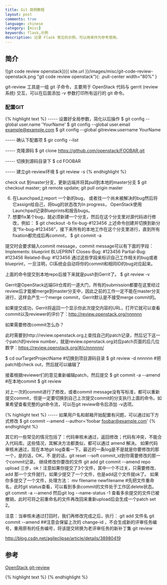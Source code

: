 ```yaml
---
title: Git 简明教程
layout: post
comments: true
language: chinese
category: [misc]
keywords: flask,示例
description: 记录 Flask 常见的示例，可以用来作为参考使用。
---
```



<!-- more -->


## 简介

![git code review openstack]({{ site.url }}/images/misc/git-code-review-openstack.png "git code review openstack"){: .pull-center width="80%" }

<!--
对OpenStack提交代码更改的流程主要如下：
    配置Git与Gerrit环境
    克隆目标项目的代码并在新branch上进行更改
    commit到本地的repo后推送给远端Gerrit，然后由reviewer给出意见
    根据reviewer的修改意见不断更新patch
其中OpenStack使用Gerrit作为代码review系统，使用Jenkins系统对代码进行自动测试，使用tox工具可以在本地进行相同的代码测试。

基本前提
    创建一个Launchpad账号（Gerrit使用Launchpad进行SSO）
    登录Gerrit，完成基本配置
    加入OpenStack基金会
    签署Contributor License Agreement
    安装 Git 和 git review
-->

git-review 工具是一组 git 子命令，主要用于 OpenStack 代码与 gerrit (review系统) 交互，可以在后面添加 -v 参数打印所有运行的 git 命令。

### 配置GIT

{% highlight text %}
----- 设置好全局参数，简化以后操作
$ git config --global user.name 'YourName'
$ git config --global user.email example@example.com
$ git config --global gitreview.username YourName

----- 确认下配置项
$ gir config --list

----- 克隆源码
$ git clone https://github.com/openstack/FOOBAR.git

----- 切换到源码目录下
$ cd FOOBAR

----- 建立git-review环境
$ git review -s
{% endhighlight %}

check out 到master分支，更新远端并将其pull到本地的master分支
$ git checkout master; git remote update; git pull origin master



6. 在Launchpad上report 一个新的bug， 或者找一个尚未被解决的bug然后将它assign给自己，将bug的状态改为In progress， OpenStack使用Launchpad记录Blueprints和报告bugs。
7. 想要fix某个bug，就必须新建一个分支，然后在这个分支里对源代码进行修改，例如：
$ git checkout -b fix-bug-#123456
上述命令创建并切换到新分支“fix-bug-#123456”，接下来所有的本地工作在这个分支里进行，直到所有fixation都完成后再commit，
$ git commit -a

提交时会要求输入commit message，commit message可以有下面的字段：
Implements: blueprint BLUEPRINT
Closes-Bug: #123456
Partial-Bug: #123456
Related-Bug: #123456
通过这些字段来标识自己工作相关的bug或者blueprint，一旦注明，CI系统会自动将你的commit和相同ID的bug对应起来。

上面的命令提交到本地repo后接下来就是push到Gerrit了。
$ git review -v

Gerrit是OpenStack远端Git仓库的一道大门，所有的submission都要在这里经过review后才能被merge到master分支中，因此之前的工作一定不能在master分支进行，这样会产生一个merge commit，Gerrit默认是不接受merge commit的。

如果提交成功，Gerrit将返回一个显示你此次提交内容的URL，打开它就可以查看commit以及reviewer的评价了：http://review.openstack.org/nnnnnn

如果需要修改commit怎么办？

此时需要到http://review.openstack.org上查找自己的patch记录，然后记下这一个patch的review number，就是review.openstack.org对应patch页面的后几位数字：https://review.openstack.org/#/c/nnnnnn/

$ cd ourTargetProjectName    #切换到项目源码目录
$ git review -d nnnnnn        #把patch给check out，然后就可以编辑了


接着根据reviewer们的意见重新编辑patch，然后提交
$ git commit -a --amend    #在本地commit
$ git review

对上一次的commit进行了修改，或者commit message没有写标准，都可以重新提交commit，但是一定要切换到自己上次提交commit的分支执行上面的命令。如果希望查看完整的git命令流，可以在git review命令后添加 -v选项。









{% highlight text %}
----- 如果用户名和邮箱开始配置有问题，可以通过如下方式修改
$ git commit --amend --author='foobar  <foobar@example.com>'
{% endhighlight %}

其它的一些常见的情况包括了：代码审核未通过，返回修改；代码有冲突，不能合入代码库。这些情况，其解决方法都类似，都可以通过 amend 解决。
如果代码审核未通过，现在本地git log查看一下。最近的一条log是不是就是你要修改的那一个，是的话，OK，不
是的话，git reset --soft  commit_id到你需要修改的那一个commit记录。
继续修改你要改的文件
git add
git commit --amend
repo upload
三步，ok！注意如果你提交了3个文件，其中一个不过关，只需要修改、add 那一个文件就行。如果少提交了一个文件，也是add这个文件就ok了。
如果你多提交了一个文件，处理方法：
mv  filename  newfilename         #先把文件重命名，此时git status查看，可以看到多余commit的文件处于工作区delete状态。
git commit  -a  --amend
然后git log --name-status -1 查看多余提交的文件已被撤销，此时可将之前重命名的文件再改回来重新upload后会生成一个patch set 2。









注意：当审核未通过打回时，我们再修改完成之后，执行：
git add 文件名
git commit --amend ##注意会保留上次的 change-id ，不会生成新的评审任务编号，重用原有的任务编号，将该提交转换为老评审任务的新补丁集
git review











http://blog.csdn.net/agileclipse/article/details/38980419



## 参考

[OpenStack git-review](http://docs.openstack.org/infra/git-review/index.html)


<!--
OpenStack的Commit Message风格，
    这里对于每一次提交commit时commit message的风格有一定的介绍：https://wiki.openstack.org/wiki/GitCommitMessages

OpenStack的bug分流，
    这里有OpenStack对不同程度的bug进行分流的介绍：https://wiki.openstack.org/wiki/BugTriage
-->

{% highlight text %}
{% endhighlight %}
